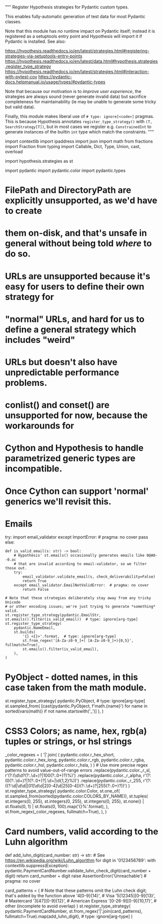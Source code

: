"""
Register Hypothesis strategies for Pydantic custom types.

This enables fully-automatic generation of test data for most Pydantic classes.

Note that this module has *no* runtime impact on Pydantic itself; instead it
is registered as a setuptools entry point and Hypothesis will import it if
Pydantic is installed.  See also:

https://hypothesis.readthedocs.io/en/latest/strategies.html#registering-strategies-via-setuptools-entry-points
https://hypothesis.readthedocs.io/en/latest/data.html#hypothesis.strategies.register_type_strategy
https://hypothesis.readthedocs.io/en/latest/strategies.html#interaction-with-pytest-cov
https://pydantic-docs.helpmanual.io/usage/types/#pydantic-types

Note that because our motivation is to *improve user experience*, the strategies
are always sound (never generate invalid data) but sacrifice completeness for
maintainability (ie may be unable to generate some tricky but valid data).

Finally, this module makes liberal use of `# type: ignore[<code>]` pragmas.
This is because Hypothesis annotates `register_type_strategy()` with
`(T, SearchStrategy[T])`, but in most cases we register e.g. `ConstrainedInt`
to generate instances of the builtin `int` type which match the constraints.
"""

import contextlib
import ipaddress
import json
import math
from fractions import Fraction
from typing import Callable, Dict, Type, Union, cast, overload

import hypothesis.strategies as st

import pydantic
import pydantic.color
import pydantic.types

# FilePath and DirectoryPath are explicitly unsupported, as we'd have to create
# them on-disk, and that's unsafe in general without being told *where* to do so.
#
# URLs are unsupported because it's easy for users to define their own strategy for
# "normal" URLs, and hard for us to define a general strategy which includes "weird"
# URLs but doesn't also have unpredictable performance problems.
#
# conlist() and conset() are unsupported for now, because the workarounds for
# Cython and Hypothesis to handle parametrized generic types are incompatible.
# Once Cython can support 'normal' generics we'll revisit this.

# Emails
try:
    import email_validator
except ImportError:  # pragma: no cover
    pass
else:

    def is_valid_email(s: str) -> bool:
        # Hypothesis' st.emails() occasionally generates emails like 0@A0--0.ac
        # that are invalid according to email-validator, so we filter those out.
        try:
            email_validator.validate_email(s, check_deliverability=False)
            return True
        except email_validator.EmailNotValidError:  # pragma: no cover
            return False

    # Note that these strategies deliberately stay away from any tricky Unicode
    # or other encoding issues; we're just trying to generate *something* valid.
    st.register_type_strategy(pydantic.EmailStr, st.emails().filter(is_valid_email))  # type: ignore[arg-type]
    st.register_type_strategy(
        pydantic.NameEmail,
        st.builds(
            '{} <{}>'.format,  # type: ignore[arg-type]
            st.from_regex('[A-Za-z0-9_]+( [A-Za-z0-9_]+){0,5}', fullmatch=True),
            st.emails().filter(is_valid_email),
        ),
    )

# PyObject - dotted names, in this case taken from the math module.
st.register_type_strategy(
    pydantic.PyObject,  # type: ignore[arg-type]
    st.sampled_from(
        [cast(pydantic.PyObject, f'math.{name}') for name in sorted(vars(math)) if not name.startswith('_')]
    ),
)

# CSS3 Colors; as name, hex, rgb(a) tuples or strings, or hsl strings
_color_regexes = (
    '|'.join(
        (
            pydantic.color.r_hex_short,
            pydantic.color.r_hex_long,
            pydantic.color.r_rgb,
            pydantic.color.r_rgba,
            pydantic.color.r_hsl,
            pydantic.color.r_hsla,
        )
    )
    # Use more precise regex patterns to avoid value-out-of-range errors
    .replace(pydantic.color._r_sl, r'(?:(\d\d?(?:\.\d+)?|100(?:\.0+)?)%)')
    .replace(pydantic.color._r_alpha, r'(?:(0(?:\.\d+)?|1(?:\.0+)?|\.\d+|\d{1,2}%))')
    .replace(pydantic.color._r_255, r'(?:((?:\d|\d\d|[01]\d\d|2[0-4]\d|25[0-4])(?:\.\d+)?|255(?:\.0+)?))')
)
st.register_type_strategy(
    pydantic.color.Color,
    st.one_of(
        st.sampled_from(sorted(pydantic.color.COLORS_BY_NAME)),
        st.tuples(
            st.integers(0, 255),
            st.integers(0, 255),
            st.integers(0, 255),
            st.none() | st.floats(0, 1) | st.floats(0, 100).map('{}%'.format),
        ),
        st.from_regex(_color_regexes, fullmatch=True),
    ),
)


# Card numbers, valid according to the Luhn algorithm


def add_luhn_digit(card_number: str) -> str:
    # See https://en.wikipedia.org/wiki/Luhn_algorithm
    for digit in '0123456789':
        with contextlib.suppress(Exception):
            pydantic.PaymentCardNumber.validate_luhn_check_digit(card_number + digit)
            return card_number + digit
    raise AssertionError('Unreachable')  # pragma: no cover


card_patterns = (
    # Note that these patterns omit the Luhn check digit; that's added by the function above
    '4[0-9]{14}',  # Visa
    '5[12345][0-9]{13}',  # Mastercard
    '3[47][0-9]{12}',  # American Express
    '[0-26-9][0-9]{10,17}',  # other (incomplete to avoid overlap)
)
st.register_type_strategy(
    pydantic.PaymentCardNumber,
    st.from_regex('|'.join(card_patterns), fullmatch=True).map(add_luhn_digit),  # type: ignore[arg-type]
)
